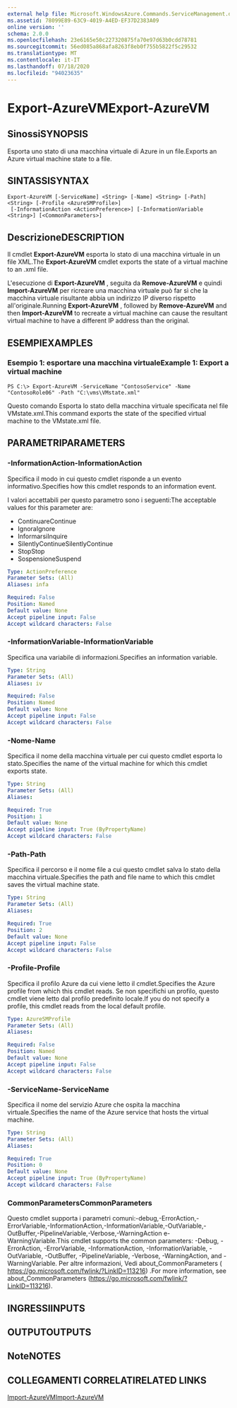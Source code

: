 ```yaml
---
external help file: Microsoft.WindowsAzure.Commands.ServiceManagement.dll-Help.xml
ms.assetid: 78099E89-63C9-4019-A4ED-EF37D2383A09
online version: ''
schema: 2.0.0
ms.openlocfilehash: 23e6165e50c227320875fa70e97d63b0cdd78781
ms.sourcegitcommit: 56ed085a868afa8263f8eb0f755b5822f5c29532
ms.translationtype: MT
ms.contentlocale: it-IT
ms.lasthandoff: 07/18/2020
ms.locfileid: "94023635"
---
```

# <span data-ttu-id="226c6-101">Export-AzureVM</span><span class="sxs-lookup"><span data-stu-id="226c6-101">Export-AzureVM</span></span>

## <span data-ttu-id="226c6-102">Sinossi</span><span class="sxs-lookup"><span data-stu-id="226c6-102">SYNOPSIS</span></span>
<span data-ttu-id="226c6-103">Esporta uno stato di una macchina virtuale di Azure in un file.</span><span class="sxs-lookup"><span data-stu-id="226c6-103">Exports an Azure virtual machine state to a file.</span></span>

## <span data-ttu-id="226c6-104">SINTASSI</span><span class="sxs-lookup"><span data-stu-id="226c6-104">SYNTAX</span></span>

```
Export-AzureVM [-ServiceName] <String> [-Name] <String> [-Path] <String> [-Profile <AzureSMProfile>]
 [-InformationAction <ActionPreference>] [-InformationVariable <String>] [<CommonParameters>]
```

## <span data-ttu-id="226c6-105">Descrizione</span><span class="sxs-lookup"><span data-stu-id="226c6-105">DESCRIPTION</span></span>
<span data-ttu-id="226c6-106">Il cmdlet **Export-AzureVM** esporta lo stato di una macchina virtuale in un file XML.</span><span class="sxs-lookup"><span data-stu-id="226c6-106">The **Export-AzureVM** cmdlet exports the state of a virtual machine to an .xml file.</span></span>

<span data-ttu-id="226c6-107">L'esecuzione di **Export-AzureVM** , seguita da **Remove-AzureVM** e quindi **Import-AzureVM** per ricreare una macchina virtuale può far sì che la macchina virtuale risultante abbia un indirizzo IP diverso rispetto all'originale.</span><span class="sxs-lookup"><span data-stu-id="226c6-107">Running **Export-AzureVM** , followed by **Remove-AzureVM** and then **Import-AzureVM** to recreate a virtual machine can cause the resultant virtual machine to have a different IP address than the original.</span></span>

## <span data-ttu-id="226c6-108">ESEMPI</span><span class="sxs-lookup"><span data-stu-id="226c6-108">EXAMPLES</span></span>

### <span data-ttu-id="226c6-109">Esempio 1: esportare una macchina virtuale</span><span class="sxs-lookup"><span data-stu-id="226c6-109">Example 1: Export a virtual machine</span></span>
```
PS C:\> Export-AzureVM -ServiceName "ContosoService" -Name "ContosoRole06" -Path "C:\vms\VMstate.xml"
```

<span data-ttu-id="226c6-110">Questo comando Esporta lo stato della macchina virtuale specificata nel file VMstate.xml.</span><span class="sxs-lookup"><span data-stu-id="226c6-110">This command exports the state of the specified virtual machine to the VMstate.xml file.</span></span>

## <span data-ttu-id="226c6-111">PARAMETRI</span><span class="sxs-lookup"><span data-stu-id="226c6-111">PARAMETERS</span></span>

### <span data-ttu-id="226c6-112">-InformationAction</span><span class="sxs-lookup"><span data-stu-id="226c6-112">-InformationAction</span></span>
<span data-ttu-id="226c6-113">Specifica il modo in cui questo cmdlet risponde a un evento informativo.</span><span class="sxs-lookup"><span data-stu-id="226c6-113">Specifies how this cmdlet responds to an information event.</span></span>

<span data-ttu-id="226c6-114">I valori accettabili per questo parametro sono i seguenti:</span><span class="sxs-lookup"><span data-stu-id="226c6-114">The acceptable values for this parameter are:</span></span>

- <span data-ttu-id="226c6-115">Continuare</span><span class="sxs-lookup"><span data-stu-id="226c6-115">Continue</span></span>
- <span data-ttu-id="226c6-116">Ignora</span><span class="sxs-lookup"><span data-stu-id="226c6-116">Ignore</span></span>
- <span data-ttu-id="226c6-117">Informarsi</span><span class="sxs-lookup"><span data-stu-id="226c6-117">Inquire</span></span>
- <span data-ttu-id="226c6-118">SilentlyContinue</span><span class="sxs-lookup"><span data-stu-id="226c6-118">SilentlyContinue</span></span>
- <span data-ttu-id="226c6-119">Stop</span><span class="sxs-lookup"><span data-stu-id="226c6-119">Stop</span></span>
- <span data-ttu-id="226c6-120">Sospensione</span><span class="sxs-lookup"><span data-stu-id="226c6-120">Suspend</span></span>

```yaml
Type: ActionPreference
Parameter Sets: (All)
Aliases: infa

Required: False
Position: Named
Default value: None
Accept pipeline input: False
Accept wildcard characters: False
```

### <span data-ttu-id="226c6-121">-InformationVariable</span><span class="sxs-lookup"><span data-stu-id="226c6-121">-InformationVariable</span></span>
<span data-ttu-id="226c6-122">Specifica una variabile di informazioni.</span><span class="sxs-lookup"><span data-stu-id="226c6-122">Specifies an information variable.</span></span>

```yaml
Type: String
Parameter Sets: (All)
Aliases: iv

Required: False
Position: Named
Default value: None
Accept pipeline input: False
Accept wildcard characters: False
```

### <span data-ttu-id="226c6-123">-Nome</span><span class="sxs-lookup"><span data-stu-id="226c6-123">-Name</span></span>
<span data-ttu-id="226c6-124">Specifica il nome della macchina virtuale per cui questo cmdlet esporta lo stato.</span><span class="sxs-lookup"><span data-stu-id="226c6-124">Specifies the name of the virtual machine for which this cmdlet exports state.</span></span>

```yaml
Type: String
Parameter Sets: (All)
Aliases: 

Required: True
Position: 1
Default value: None
Accept pipeline input: True (ByPropertyName)
Accept wildcard characters: False
```

### <span data-ttu-id="226c6-125">-Path</span><span class="sxs-lookup"><span data-stu-id="226c6-125">-Path</span></span>
<span data-ttu-id="226c6-126">Specifica il percorso e il nome file a cui questo cmdlet salva lo stato della macchina virtuale.</span><span class="sxs-lookup"><span data-stu-id="226c6-126">Specifies the path and file name to which this cmdlet saves the virtual machine state.</span></span>

```yaml
Type: String
Parameter Sets: (All)
Aliases: 

Required: True
Position: 2
Default value: None
Accept pipeline input: False
Accept wildcard characters: False
```

### <span data-ttu-id="226c6-127">-Profile</span><span class="sxs-lookup"><span data-stu-id="226c6-127">-Profile</span></span>
<span data-ttu-id="226c6-128">Specifica il profilo Azure da cui viene letto il cmdlet.</span><span class="sxs-lookup"><span data-stu-id="226c6-128">Specifies the Azure profile from which this cmdlet reads.</span></span>
<span data-ttu-id="226c6-129">Se non specifichi un profilo, questo cmdlet viene letto dal profilo predefinito locale.</span><span class="sxs-lookup"><span data-stu-id="226c6-129">If you do not specify a profile, this cmdlet reads from the local default profile.</span></span>

```yaml
Type: AzureSMProfile
Parameter Sets: (All)
Aliases: 

Required: False
Position: Named
Default value: None
Accept pipeline input: False
Accept wildcard characters: False
```

### <span data-ttu-id="226c6-130">-ServiceName</span><span class="sxs-lookup"><span data-stu-id="226c6-130">-ServiceName</span></span>
<span data-ttu-id="226c6-131">Specifica il nome del servizio Azure che ospita la macchina virtuale.</span><span class="sxs-lookup"><span data-stu-id="226c6-131">Specifies the name of the Azure service that hosts the virtual machine.</span></span>

```yaml
Type: String
Parameter Sets: (All)
Aliases: 

Required: True
Position: 0
Default value: None
Accept pipeline input: True (ByPropertyName)
Accept wildcard characters: False
```

### <span data-ttu-id="226c6-132">CommonParameters</span><span class="sxs-lookup"><span data-stu-id="226c6-132">CommonParameters</span></span>
<span data-ttu-id="226c6-133">Questo cmdlet supporta i parametri comuni:-debug,-ErrorAction,-ErrorVariable,-InformationAction,-InformationVariable,-OutVariable,-OutBuffer,-PipelineVariable,-Verbose,-WarningAction e-WarningVariable.</span><span class="sxs-lookup"><span data-stu-id="226c6-133">This cmdlet supports the common parameters: -Debug, -ErrorAction, -ErrorVariable, -InformationAction, -InformationVariable, -OutVariable, -OutBuffer, -PipelineVariable, -Verbose, -WarningAction, and -WarningVariable.</span></span> <span data-ttu-id="226c6-134">Per altre informazioni, Vedi about_CommonParameters ( https://go.microsoft.com/fwlink/?LinkID=113216) .</span><span class="sxs-lookup"><span data-stu-id="226c6-134">For more information, see about_CommonParameters (https://go.microsoft.com/fwlink/?LinkID=113216).</span></span>

## <span data-ttu-id="226c6-135">INGRESSI</span><span class="sxs-lookup"><span data-stu-id="226c6-135">INPUTS</span></span>

## <span data-ttu-id="226c6-136">OUTPUT</span><span class="sxs-lookup"><span data-stu-id="226c6-136">OUTPUTS</span></span>

## <span data-ttu-id="226c6-137">Note</span><span class="sxs-lookup"><span data-stu-id="226c6-137">NOTES</span></span>

## <span data-ttu-id="226c6-138">COLLEGAMENTI CORRELATI</span><span class="sxs-lookup"><span data-stu-id="226c6-138">RELATED LINKS</span></span>

[<span data-ttu-id="226c6-139">Import-AzureVM</span><span class="sxs-lookup"><span data-stu-id="226c6-139">Import-AzureVM</span></span>](./Import-AzureVM.md)


